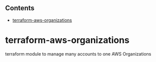 <!-- START doctoc generated TOC please keep comment here to allow auto update -->
<!-- DON'T EDIT THIS SECTION, INSTEAD RE-RUN doctoc TO UPDATE -->
## Contents

- [terraform-aws-organizations](#terraform-aws-organizations)

<!-- END doctoc generated TOC please keep comment here to allow auto update -->

# terraform-aws-organizations

terraform module to manage many accounts to one AWS Organizations
